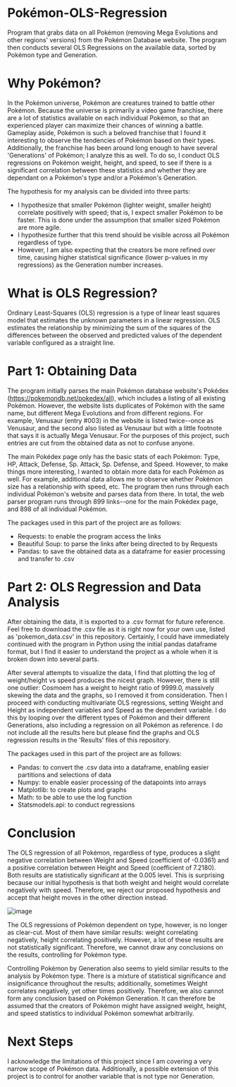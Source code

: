 # Pokémon-OLS-Regression
Program that grabs data on all Pokémon (removing Mega Evolutions and other regions' versions) from the Pokémon Database website. The program then conducts several OLS Regressions on the available data, sorted by Pokémon type and Generation.

# Why Pokémon?
In the Pokémon universe, Pokémon are creatures trained to battle other Pokémon. Because the universe is primarily a video game franchise, there are a lot of statistics available on each individual Pokémon, so that an experienced player can maximize their chances of winning a battle. Gameplay aside, Pokémon is such a beloved franchise that I found it interesting to observe the tendencies of Pokémon based on their types. Additionally, the franchise has been around long enough to have several 'Generations' of Pokémon; I analyze this as well. To do so, I conduct OLS regressions on Pokémon weight, height, and speed, to see if there is a significant correlation between these statistics and whether they are dependant on a Pokémon's type and/or a Pokémon's Generation.

The hypothesis for my analysis can be divided into three parts:
- I hypothesize that smaller Pokémon (lighter weight, smaller height) correlate positively with speed; that is, I expect smaller Pokémon to be faster. This is done under the assumption that smaller sized Pokémon are more agile.
- I hypothesize further that this trend should be visible across all Pokémon regardless of type.
- However, I am also expecting that the creators be more refined over time, causing higher statistical significance (lower p-values in my regressions) as the Generation number increases.

# What is OLS Regression?
Ordinary Least-Squares (OLS) regression is a type of linear least squares model that estimates the unknown parameters in a linear regression. OLS estimates the relationship by minimizing the sum of the squares of the differences between the observed and predicted values of the dependent variable configured as a straight line.

# Part 1: Obtaining Data
The program initially parses the main Pokémon database website's Pokédex (https://pokemondb.net/pokedex/all), which includes a listing of all existing Pokémon. However, the website lists duplicates of Pokémon with the same name, but different Mega Evolutions and from different regions. For example, Venusaur (entry #003) in the website is listed twice--once as Venusaur, and the second also listed as Venusaur but with a little footnote that says it is actually Mega Venusaur. For the purposes of this project, such entries are cut from the obtained data as not to confuse anyone.

The main Pokédex page only has the basic stats of each Pokémon: Type, HP, Attack, Defense, Sp. Attack, Sp. Defense, and Speed. However, to make things more interesting, I wanted to obtain more data for each Pokémon as well. For example, additional data allows me to observe whether Pokémon size has a relationship with speed, etc. The program then runs through each individual Pokémon's website and parses data from there. In total, the web parser program runs through 899 links--one for the main Pokédex page, and 898 of all individual Pokémon.

The packages used in this part of the project are as follows:
- Requests: to enable the program access the links
- Beautiful Soup: to parse the links after being directed to by Requests
- Pandas: to save the obtained data as a dataframe for easier processing and transfer to .csv

# Part 2: OLS Regression and Data Analysis
After obtaining the data, it is exported to a .csv format for future reference. Feel free to download the .csv file as it is right now for your own use, listed as 'pokemon_data.csv' in this repository. Certainly, I could have immediately continued with the program in Python using the initial pandas dataframe format, but I find it easier to understand the project as a whole when it is broken down into several parts.

After several attempts to visualize the data, I find that plotting the log of weight/height vs speed produces the nicest graph. However, there is still one outlier: Cosmoem has a weight to height ratio of 9999.0, massively skewing the data and the graphs, so I removed it from consideration. Then I proceed with conducting multivariate OLS regressions, setting Weight and Height as independent variables and Speed as the dependent variable. I do this by looping over the different types of Pokémon and their different Generations, also including a regression on all Pokémon as reference. I do not include all the results here but please find the graphs and OLS regression results in the 'Results' files of this repository.

The packages used in this part of the project are as follows:
- Pandas: to convert the .csv data into a dataframe, enabling easier partitions and selections of data
- Numpy: to enable easier processing of the datapoints into arrays
- Matplotlib: to create plots and graphs
- Math: to be able to use the log function
- Statsmodels.api: to conduct regressions

# Conclusion
The OLS regression of all Pokémon, regardless of type, produces a slight negative correlation between Weight and Speed (coefficient of -0.0361) and a positive correlation between Height and Speed (coefficient of 7.2180). Both results are statistically significant at the 0.005 level. This is surprising because our initial hypothesis is that both weight and height would correlate negatively with speed. Therefore, we reject our proposed hypothesis and accept that height moves in the other direction instead.

![image](https://user-images.githubusercontent.com/60662989/149184503-d41e69ee-bd80-4611-9c19-efd19565efc6.png)

The OLS regressions of Pokémon dependent on type, however, is no longer as clear-cut. Most of them have similar results: weight correlating negatively, height correlating positively. However, a lot of these results are not statistically significant. Therefore, we cannot draw any conclusions on the results, controlling for Pokémon type.

Controlling Pokémon by Generation also seems to yield similar results to the analysis by Pokémon type. There is a mixture of statistical significance and insignificance throughout the results; additionally, sometimes Weight correlates negatively, yet other times positively. Therefore, we also cannot form any conclusion based on Pokémon Generation. It can therefore be assumed that the creators of Pokémon might have assigned weight, height, and speed statistics to individual Pokémon somewhat arbitrarily.

# Next Steps
I acknowledge the limitations of this project since I am covering a very narrow scope of Pokémon data. Additionally, a possible extension of this project is to control for another variable that is not type nor Generation.
